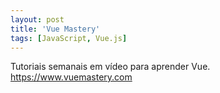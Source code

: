 ```yaml
---
layout: post
title: 'Vue Mastery'
tags: [JavaScript, Vue.js]
---
```


Tutoriais semanais em vídeo para aprender Vue.<br>
<https://www.vuemastery.com>
